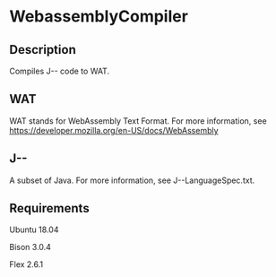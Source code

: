 # WebassemblyCompiler

## Description

Compiles J-- code to WAT.

## WAT

WAT stands for WebAssembly Text Format. For more information, see https://developer.mozilla.org/en-US/docs/WebAssembly

## J--

A subset of Java. For more information, see J--LanguageSpec.txt.

## Requirements

Ubuntu 18.04

Bison 3.0.4

Flex 2.6.1
